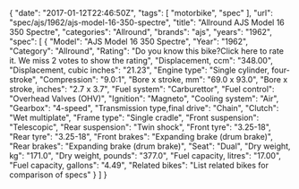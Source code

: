 {
    "date": "2017-01-12T22:46:50Z",
    "tags": [
        "motorbike",
        "spec"
    ],
    "url": "spec\/ajs\/1962\/ajs-model-16-350-spectre",
    "title": "Allround AJS Model 16 350 Spectre",
    "categories": "Allround",
    "brands": "ajs",
    "years": "1962",
    "spec": [
        {
            "Model": "AJS Model 16 350 Spectre",
            "Year": "1962",
            "Category": "Allround",
            "Rating": "Do you know this bike?Click here to rate it. We miss 2 votes to show the rating",
            "Displacement, ccm": "348.00",
            "Displacement, cubic inches": "21.23",
            "Engine type": "Single cylinder, four-stroke",
            "Compression": "9.0:1",
            "Bore x stroke, mm": "69.0 x 93.0",
            "Bore x stroke, inches": "2.7 x 3.7",
            "Fuel system": "Carburettor",
            "Fuel control": "Overhead Valves (OHV)",
            "Ignition": "Magneto",
            "Cooling system": "Air",
            "Gearbox": "4-speed",
            "Transmission type,final drive": "Chain",
            "Clutch": "Wet multiplate",
            "Frame type": "Single cradle",
            "Front suspension": "Telescopic",
            "Rear suspension": "Twin shock",
            "Front tyre": "3.25-18",
            "Rear tyre": "3.25-18",
            "Front brakes": "Expanding brake (drum brake)",
            "Rear brakes": "Expanding brake (drum brake)",
            "Seat": "Dual",
            "Dry weight, kg": "171.0",
            "Dry weight, pounds": "377.0",
            "Fuel capacity, litres": "17.00",
            "Fuel capacity, gallons": "4.49",
            "Related bikes": "List related bikes for comparison of specs"
        }
    ]
}